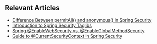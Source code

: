 ## Relevant Articles
- [Difference Between permitAll() and anonymous() in Spring Security](https://www.baeldung.com/spring-security-permitall-vs-anonymous)
- [Introduction to Spring Security Taglibs](https://www.baeldung.com/spring-security-taglibs)
- [Spring @EnableWebSecurity vs. @EnableGlobalMethodSecurity](https://www.baeldung.com/spring-enablewebsecurity-vs-enableglobalmethodsecurity)
- [Guide to @CurrentSecurityContext in Spring Security](https://www.baeldung.com/spring-currentsecuritycontext)